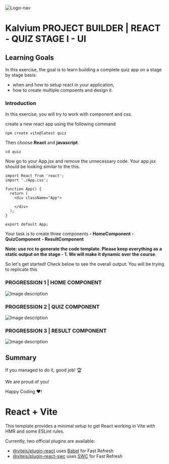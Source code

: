 
![Logo-nav](https://s3.ap-south-1.amazonaws.com/kalvi-education.github.io/front-end-web-development/Kalvium-Logo.png)

# Kalvium PROJECT BUILDER | REACT - QUIZ STAGE I - UI

## Learning Goals

In this exercise, the goal is to learn building a complete quiz app on a stage by stage basis:

- when and how to setup react in your application,
- how to create multiple compoents and design it.

### Introduction

In this exercise, you will try to work with component and css. 

create a new react app using the following command
```
npm create vite@latest quiz
```
Then choose **React** and **javascript**.

```
cd quiz
```

Now go to your App.jsx and remove the unnecessary code. Your app.jsx should be looking similar to the this.
```
import React from 'react';
import './App.css';

function App() {
  return (
    <div className="App">
 
    </div>
  );
}

export default App;
```

Your task is to create three components
**- HomeComponent**
**- QuizComponent**
**- ResultComponent**

**Note: use rcc to generate the code template. Please keep everything as a static output on the stage - 1. We will make it dynamic over the course**.  

So let's get started!
Check below to see the overall output: You will be trying to replicate this

### PROGRESSION 1 | HOME COMPONENT
![Image description](https://s3.ap-south-1.amazonaws.com/kalvi-education.github.io/front-end-web-development/react-quiz-home.png)

### PROGRESSION 2 | QUIZ COMPONENT
![Image description](https://s3.ap-south-1.amazonaws.com/kalvi-education.github.io/front-end-web-development/react-quiz-question.png)

### PROGRESSION 3 | RESULT COMPONENT
![Image description](https://s3.ap-south-1.amazonaws.com/kalvi-education.github.io/front-end-web-development/react-quiz-score.png)


## Summary

If you managed to do it, good job! :trophy:

We are proud of you!

Happy Coding ❤️!


# React + Vite

This template provides a minimal setup to get React working in Vite with HMR and some ESLint rules.

Currently, two official plugins are available:

- [@vitejs/plugin-react](https://github.com/vitejs/vite-plugin-react/blob/main/packages/plugin-react/README.md) uses [Babel](https://babeljs.io/) for Fast Refresh
- [@vitejs/plugin-react-swc](https://github.com/vitejs/vite-plugin-react-swc) uses [SWC](https://swc.rs/) for Fast Refresh
